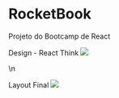 # RocketBook
Projeto do Bootcamp de React

Design - React Think
<img src="https://i.ibb.co/k4Pvvfb/design-think.jpg" />

\n

Layout Final
<img src="https://i.ibb.co/DKLyMxF/final-rocket-Book.png" />
